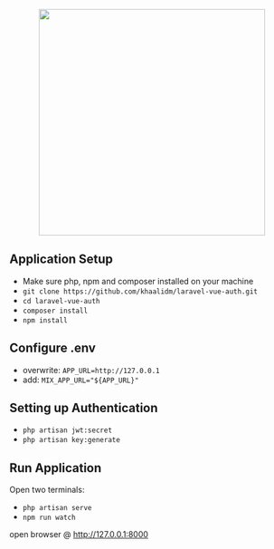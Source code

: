 <p align="center"><a href="https://laravel.com" target="_blank"><img src="https://raw.githubusercontent.com/laravel/art/master/logo-lockup/5%20SVG/2%20CMYK/1%20Full%20Color/laravel-logolockup-cmyk-red.svg" width="400"></a></p>


## Application Setup
- Make sure php, npm and composer installed on your machine
- `git clone https://github.com/khaalidm/laravel-vue-auth.git`
- `cd laravel-vue-auth`
- `composer install`
- `npm install`


## Configure .env

- overwrite: `APP_URL=http://127.0.0.1`
- add: `MIX_APP_URL="${APP_URL}"`


## Setting up Authentication

- `php artisan jwt:secret`
- `php artisan key:generate`

## Run Application
Open two terminals:

- `php artisan serve`
- `npm run watch`

open browser @ http://127.0.0.1:8000




